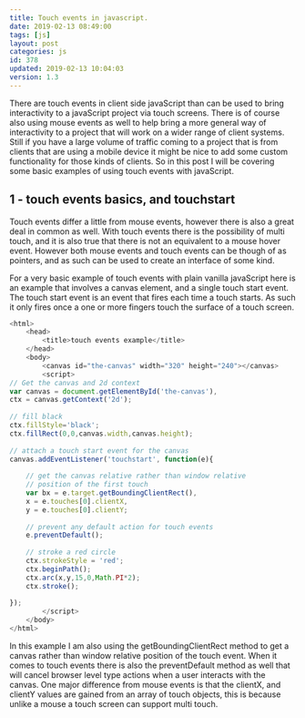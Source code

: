 ```yaml
---
title: Touch events in javascript.
date: 2019-02-13 08:49:00
tags: [js]
layout: post
categories: js
id: 378
updated: 2019-02-13 10:04:03
version: 1.3
---
```


There are touch events in client side javaScript than can be used to bring interactivity to a javaScript project via touch screens. There is of course also using mouse events as well to help bring a more general way of interactivity to a project that will work on a wider range of client systems. Still if you have a large volume of traffic coming to a project that is from clients that are using a mobile device it might be nice to add some custom functionality for those kinds of clients. So in this post I will be covering some basic examples of using touch events with javaScript.

<!-- more -->

## 1 - touch events basics, and touchstart

Touch events differ a little from mouse events, however there is also a great deal in common as well. With touch events there is the possibility of multi touch, and it is also true that there is not an equivalent to a mouse hover event. However both mouse events and touch events can be though of as pointers, and as such can be used to create an interface of some kind.

For a very basic example of touch events with plain vanilla javaScript here is an example that involves a canvas element, and a single touch start event. The touch start event is an event that fires each time a touch starts. As such it only fires once a one or more fingers touch the surface of a touch screen.

```js
<html>
    <head>
        <title>touch events example</title>
    </head>
    <body>
        <canvas id="the-canvas" width="320" height="240"></canvas>
        <script>
// Get the canvas and 2d context
var canvas = document.getElementById('the-canvas'),
ctx = canvas.getContext('2d');
 
// fill black
ctx.fillStyle='black';
ctx.fillRect(0,0,canvas.width,canvas.height);
 
// attach a touch start event for the canvas
canvas.addEventListener('touchstart', function(e){
 
    // get the canvas relative rather than window relative
    // position of the first touch
    var bx = e.target.getBoundingClientRect(),
    x = e.touches[0].clientX,
    y = e.touches[0].clientY;
 
    // prevent any default action for touch events
    e.preventDefault();
 
    // stroke a red circle
    ctx.strokeStyle = 'red';
    ctx.beginPath();
    ctx.arc(x,y,15,0,Math.PI*2);
    ctx.stroke();
 
});
        </script>
    </body>
</html>
```

In this example I am also using the getBoundingClientRect method to get a canvas rather than window relative position of the touch event. When it comes to touch events there is also the preventDefault method as well that will cancel browser level type actions when a user interacts with the canvas. One major difference from mouse events is that the clientX, and clientY values are gained from an array of touch objects, this is because unlike a mouse a touch screen can support multi touch.